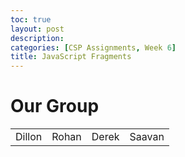 ```yaml
---
toc: true
layout: post
description: 
categories: [CSP Assignments, Week 6]
title: JavaScript Fragments
---
```


# Our Group

<div id="JavaScriptTable">
    <table>
        <tr>
            <td>Dillon</td>
            <td>Rohan</td>
            <td>Derek</td>
            <td>Saavan</td>
        </tr>
    </table>
</div>

<div id="JavaScriptTable">
</div>

<script>

let teamates = ["Dillon", "Rohan", "Derek", "Saavan"];

const table = document.createElement("table");
const row = document.createElement("tr");

for (let i = 0; i < teamates.length; i++) {
    let data = document.createElement("td");
    let node = document.createTestNode(teamates[i]);
    data.appendChild(node);
    row.appendChild(data);
}

table.appendChild(row);
const div = document.getElementById("JavaScriptTable");
div.appendChild(table);

</script>
